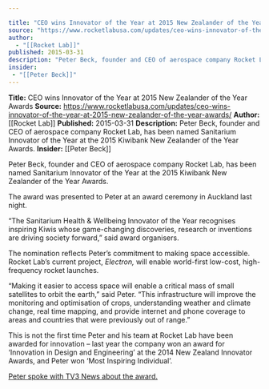 ```yaml
---

title: "CEO wins Innovator of the Year at 2015 New Zealander of the Year Awards "
source: "https://www.rocketlabusa.com/updates/ceo-wins-innovator-of-the-year-at-2015-new-zealander-of-the-year-awards/"
author:
  - "[[Rocket Lab]]"
published: 2015-03-31
description: "Peter Beck, founder and CEO of aerospace company Rocket Lab, has been named Sanitarium Innovator of the Year at the 2015 Kiwibank New Zealander of the Year Awards."
insider:
 - "[[Peter Beck]]"
---
```


**Title:** CEO wins Innovator of the Year at 2015 New Zealander of the Year Awards 
**Source:** https://www.rocketlabusa.com/updates/ceo-wins-innovator-of-the-year-at-2015-new-zealander-of-the-year-awards/
**Author:** [[Rocket Lab]]
**Published:** 2015-03-31
**Description:** Peter Beck, founder and CEO of aerospace company Rocket Lab, has been named Sanitarium Innovator of the Year at the 2015 Kiwibank New Zealander of the Year Awards.
**Insider:** [[Peter Beck]]

Peter Beck, founder and CEO of aerospace company Rocket Lab, has been named Sanitarium Innovator of the Year at the 2015 Kiwibank New Zealander of the Year Awards.

The award was presented to Peter at an award ceremony in Auckland last night.

“The Sanitarium Health & Wellbeing Innovator of the Year recognises inspiring Kiwis whose game-changing discoveries, research or inventions are driving society forward,” said award organisers.

The nomination reflects Peter’s commitment to making space accessible. Rocket Lab’s current project, *Electron,* will enable world-first low-cost, high-frequency rocket launches.

“Making it easier to access space will enable a critical mass of small satellites to orbit the earth,” said Peter. “This infrastructure will improve the monitoring and optimisation of crops, understanding weather and climate change, real time mapping, and provide internet and phone coverage to areas and countries that were previously out of range.”

This is not the first time Peter and his team at Rocket Lab have been awarded for innovation – last year the company won an award for ‘Innovation in Design and Engineering’ at the 2014 New Zealand Innovator Awards, and Peter won ‘Most Inspiring Individual’.

[Peter spoke with TV3 News about the award.](http://www.3news.co.nz/business/full-interview-rocket-labs-peter-beck-talks-satellite-aspirations-2015030306#axzz3TCHkbxSL)